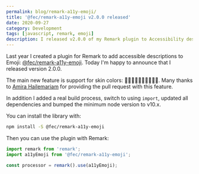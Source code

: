```yaml
---
permalink: blog/remark-a11y-emoji/
title: '@fec/remark-a11y-emoji v2.0.0 released'
date: 2020-09-27
category: Development
tags: [javascript, remark, emoji]
description: I released v2.0.0 of my Remark plugin to Accessibility descriptions to Emoji
---
```


Last year I created a plugin for Remark to add accessible descriptions to Emoji: [@fec/remark-a11y-emoji](https://github.com/florianeckerstorfer/remark-a11y-emoji). Today I'm happy to announce that I released version 2.0.0.

The main new feature is support for skin colors: ✌🏿✌🏾✌🏽✌🏼✌🏻. Many thanks to [Amira Hailemariam](https://github.com/amirahaile) for providing the pull request with this feature.

In addition I added a real build process, switch to using `import`, updated all dependencies and bumped the minimum node version to v10.x.

You can install the library with:

```bash
npm install -S @fec/remark-a11y-emoji
```

Then you can use the plugin with Remark:

```javascript
import remark from 'remark';
import a11yEmoji from '@fec/remark-a11y-emoji';

const processor = remark().use(a11yEmoji);
```
